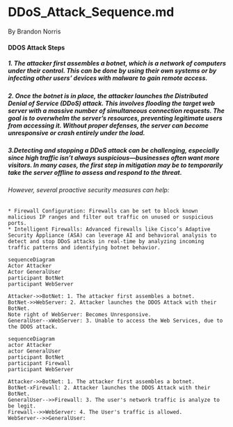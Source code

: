 # DDoS_Attack_Sequence.md
By Brandon Norris

#### DDOS Attack Steps
#####	1. The attacker first assembles a botnet, which is a network of computers under their control. This can be done by using their own systems or by infecting other users’ devices with malware to gain remote access. 
#####	2. Once the botnet is in place, the attacker launches the Distributed Denial of Service (DDoS) attack. This involves flooding the target web server with a massive number of simultaneous connection requests. The goal is to overwhelm the server’s resources, preventing legitimate users from accessing it. Without proper defenses, the server can become unresponsive or crash entirely under the load.
#####	3.Detecting and stopping a DDoS attack can be challenging, especially since high traffic isn’t always suspicious—businesses often want more visitors. In many cases, the first step in mitigation may be to temporarily take the server offline to assess and respond to the threat.
######	However, several proactive security measures can help:
	* Firewall Configuration: Firewalls can be set to block known malicious IP ranges and filter out traffic on unused or suspicious ports.
	* Intelligent Firewalls: Advanced firewalls like Cisco’s Adaptive Security Appliance (ASA) can leverage AI and behavioral analysis to detect and stop DDoS attacks in real-time by analyzing incoming traffic patterns and identifying botnet behavior.



```mermaid
sequenceDiagram
Actor Attacker
Actor GeneralUser
participant BotNet
participant WebServer

Attacker->>BotNet: 1. The attacker first assembles a botnet.
BotNet->>WebServer: 2. Attacker launches the DDOS Attack with their BotNet.
Note right of WebServer: Becomes Unresponsive.
GeneralUser--xWebServer: 3. Unable to access the Web Services, due to the DDOS attack.
```

```mermaid
sequenceDiagram
actor Attacker
actor GeneralUser
participant BotNet
participant Firewall
participant WebServer

Attacker->>BotNet: 1. The attacker first assembles a botnet.
BotNet-xFirewall: 2. Attacker launches the DDOS Attack with their BotNet.
GeneralUser-->>Firewall: 3. The user's network traffic is analyze to be legit.
Firewall-->>WebServer: 4. The User's traffic is allowed.
WebServer-->>GeneralUser: 
```
